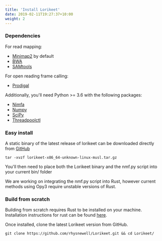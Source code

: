```yaml
---
title: 'Install Lorikeet'
date: 2019-02-11T19:27:37+10:00
weight: 2
---
```

### Dependencies

For read mapping:
 * [Minimap2]() by default
 * [BWA]()
 * [SAMtools]()

For open reading frame calling:
 * [Prodigal]()

Additionally, you'll need Python >= 3.6 with the following packages:
 * [Nimfa]()
 * [Numpy]()
 * [SciPy]()
 * [Threadpoolctl]()
### Easy install

A static binary of the latest release of lorikeet can be downloaded directly from [GitHub](https://github.com/rhysnewell/Lorikeet/releases/latest)

```commandline
tar -xvzf lorikeet-x86_64-unknown-linux-musl.tar.gz
```

You'll then need to place both the Lorikeet binary and the nmf.py script into your current bin/ folder

We are working on integrating the nmf.py script into Rust, however current methods using Opy3 require unstable versions of Rust.

### Build from scratch

Building from scratch requires Rust to be installed on your machine. Installation instructions for rust can be found 
[here](https://www.rust-lang.org/tools/install).

Once installed, clone the latest Lorikeet version from GitHub.

```
git clone https://github.com/rhysnewell/Lorikeet.git && cd Lorikeet/
```

